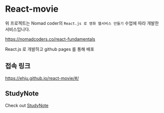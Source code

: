 # React-movie

위 프로젝트는 Nomad coder의 `React.js 로 영화 웹서비스 만들기` 수업에 따라 개발한 서비스입니다.

https://nomadcoders.co/react-fundamentals

React.js 로 개발하고 github pages 를 통해 배포

## 접속 링크
https://ehju.github.io/react-movie/#/

## StudyNote
Check out [StudyNote](#StudyNote.md)
